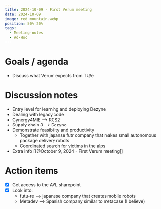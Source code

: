 ```yaml
---
title: 2024-10-09 - First Verum meeting
date: 2024-10-09
image: red_mountain.webp
position: 50% 20%
tags:
  - Meeting-notes
  - Ad-Hoc
---
```


# Goals / agenda

- Discuss what Verum expects from TU/e

# Discussion notes

- Entry level for learning and deploying Dezyne
- Dealing with legacy code
- Cynergy4MIE --> ROS2
- Supply chain 3 --> Dezyne
- Demonstrate feasibility and productivity
    - Together with japanse futr company that makes small autonomous package delivery robots
    - Coordinated search for victims in the alps
- Extra info [[@October 9, 2024 - First Verum meeting]]

# Action items

- [x] Get access to the AVL sharepoint
- [x] Look into:
    - futu-re --> japanese company that creates mobile robots
    - Metadev --> Spanish company similar to metacase (I believe)
